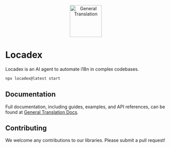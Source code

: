 <p align="center">
  <a href="https://generaltranslation.com" target="_blank">
    <img src="https://generaltranslation.com/gt-logo-light.svg" alt="General Translation" width="100" height="100">
  </a>
</p>

# Locadex

Locadex is an AI agent to automate i18n in complex codebases.

```bash
npx locadex@latest start
```

## Documentation

Full documentation, including guides, examples, and API references, can be found at [General Translation Docs](https://generaltranslation.com/docs).

## Contributing

We welcome any contributions to our libraries. Please submit a pull request!
